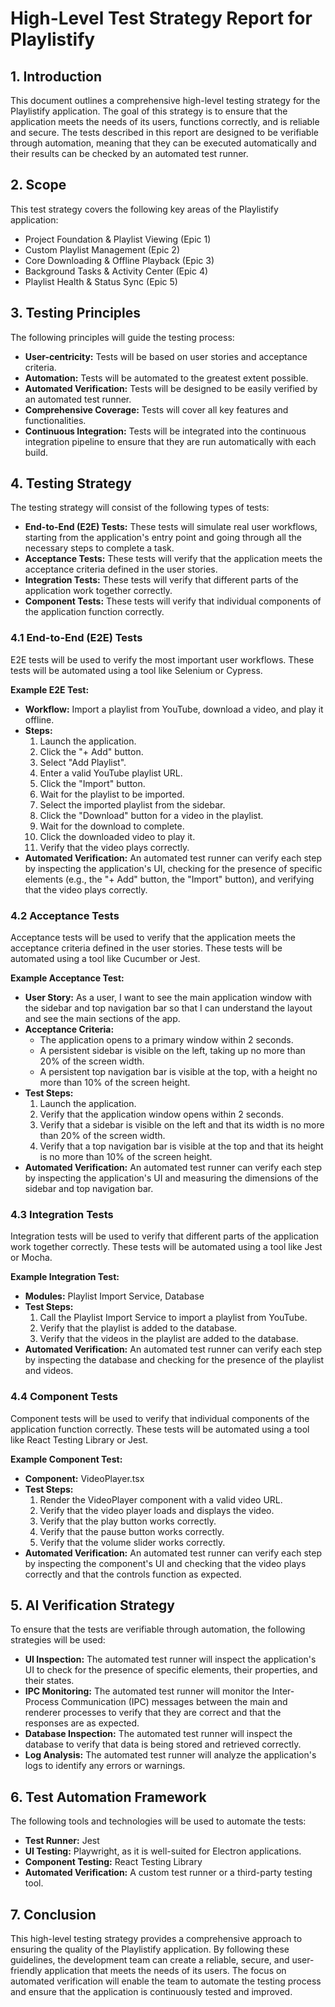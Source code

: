 # High-Level Test Strategy Report for Playlistify

## 1. Introduction

This document outlines a comprehensive high-level testing strategy for the Playlistify application. The goal of this strategy is to ensure that the application meets the needs of its users, functions correctly, and is reliable and secure. The tests described in this report are designed to be verifiable through automation, meaning that they can be executed automatically and their results can be checked by an automated test runner.

## 2. Scope

This test strategy covers the following key areas of the Playlistify application:

*   Project Foundation & Playlist Viewing (Epic 1)
*   Custom Playlist Management (Epic 2)
*   Core Downloading & Offline Playback (Epic 3)
*   Background Tasks & Activity Center (Epic 4)
*   Playlist Health & Status Sync (Epic 5)

## 3. Testing Principles

The following principles will guide the testing process:

*   **User-centricity:** Tests will be based on user stories and acceptance criteria.
*   **Automation:** Tests will be automated to the greatest extent possible.
*   **Automated Verification:** Tests will be designed to be easily verified by an automated test runner.
*   **Comprehensive Coverage:** Tests will cover all key features and functionalities.
*   **Continuous Integration:** Tests will be integrated into the continuous integration pipeline to ensure that they are run automatically with each build.

## 4. Testing Strategy

The testing strategy will consist of the following types of tests:

*   **End-to-End (E2E) Tests:** These tests will simulate real user workflows, starting from the application's entry point and going through all the necessary steps to complete a task.
*   **Acceptance Tests:** These tests will verify that the application meets the acceptance criteria defined in the user stories.
*   **Integration Tests:** These tests will verify that different parts of the application work together correctly.
*   **Component Tests:** These tests will verify that individual components of the application function correctly.

### 4.1 End-to-End (E2E) Tests

E2E tests will be used to verify the most important user workflows. These tests will be automated using a tool like Selenium or Cypress.

**Example E2E Test:**

*   **Workflow:** Import a playlist from YouTube, download a video, and play it offline.
*   **Steps:**
    1.  Launch the application.
    2.  Click the "+ Add" button.
    3.  Select "Add Playlist".
    4.  Enter a valid YouTube playlist URL.
    5.  Click the "Import" button.
    6.  Wait for the playlist to be imported.
    7.  Select the imported playlist from the sidebar.
    8.  Click the "Download" button for a video in the playlist.
    9.  Wait for the download to complete.
    10. Click the downloaded video to play it.
    11. Verify that the video plays correctly.
*   **Automated Verification:** An automated test runner can verify each step by inspecting the application's UI, checking for the presence of specific elements (e.g., the "+ Add" button, the "Import" button), and verifying that the video plays correctly.

### 4.2 Acceptance Tests

Acceptance tests will be used to verify that the application meets the acceptance criteria defined in the user stories. These tests will be automated using a tool like Cucumber or Jest.

**Example Acceptance Test:**

*   **User Story:** As a user, I want to see the main application window with the sidebar and top navigation bar so that I can understand the layout and see the main sections of the app.
*   **Acceptance Criteria:**
    *   The application opens to a primary window within 2 seconds.
    *   A persistent sidebar is visible on the left, taking up no more than 20% of the screen width.
    *   A persistent top navigation bar is visible at the top, with a height no more than 10% of the screen height.
*   **Test Steps:**
    1.  Launch the application.
    2.  Verify that the application window opens within 2 seconds.
    3.  Verify that a sidebar is visible on the left and that its width is no more than 20% of the screen width.
    4.  Verify that a top navigation bar is visible at the top and that its height is no more than 10% of the screen height.
*   **Automated Verification:** An automated test runner can verify each step by inspecting the application's UI and measuring the dimensions of the sidebar and top navigation bar.

### 4.3 Integration Tests

Integration tests will be used to verify that different parts of the application work together correctly. These tests will be automated using a tool like Jest or Mocha.

**Example Integration Test:**

*   **Modules:** Playlist Import Service, Database
*   **Test Steps:**
    1.  Call the Playlist Import Service to import a playlist from YouTube.
    2.  Verify that the playlist is added to the database.
    3.  Verify that the videos in the playlist are added to the database.
*   **Automated Verification:** An automated test runner can verify each step by inspecting the database and checking for the presence of the playlist and videos.

### 4.4 Component Tests

Component tests will be used to verify that individual components of the application function correctly. These tests will be automated using a tool like React Testing Library or Jest.

**Example Component Test:**

*   **Component:** VideoPlayer.tsx
*   **Test Steps:**
    1.  Render the VideoPlayer component with a valid video URL.
    2.  Verify that the video player loads and displays the video.
    3.  Verify that the play button works correctly.
    4.  Verify that the pause button works correctly.
    5.  Verify that the volume slider works correctly.
*   **Automated Verification:** An automated test runner can verify each step by inspecting the component's UI and checking that the video plays correctly and that the controls function as expected.

## 5. AI Verification Strategy

To ensure that the tests are verifiable through automation, the following strategies will be used:

*   **UI Inspection:** The automated test runner will inspect the application's UI to check for the presence of specific elements, their properties, and their states.
*   **IPC Monitoring:** The automated test runner will monitor the Inter-Process Communication (IPC) messages between the main and renderer processes to verify that they are correct and that the responses are as expected.
*   **Database Inspection:** The automated test runner will inspect the database to verify that data is being stored and retrieved correctly.
*   **Log Analysis:** The automated test runner will analyze the application's logs to identify any errors or warnings.

## 6. Test Automation Framework

The following tools and technologies will be used to automate the tests:

*   **Test Runner:** Jest
*   **UI Testing:** Playwright, as it is well-suited for Electron applications.
*   **Component Testing:** React Testing Library
*   **Automated Verification:** A custom test runner or a third-party testing tool.

## 7. Conclusion

This high-level testing strategy provides a comprehensive approach to ensuring the quality of the Playlistify application. By following these guidelines, the development team can create a reliable, secure, and user-friendly application that meets the needs of its users. The focus on automated verification will enable the team to automate the testing process and ensure that the application is continuously tested and improved.